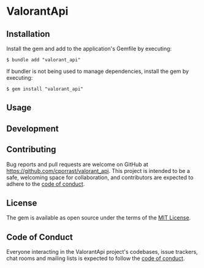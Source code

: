 # ValorantApi


## Installation

Install the gem and add to the application's Gemfile by executing:

    $ bundle add "valorant_api"

If bundler is not being used to manage dependencies, install the gem by executing:

    $ gem install "valorant_api"

## Usage



## Development

## Contributing

Bug reports and pull requests are welcome on GitHub at https://github.com/cporrast/valorant_api. This project is intended to be a safe, welcoming space for collaboration, and contributors are expected to adhere to the [code of conduct](https://github.com/cporrast/valorant_api/blob/main/CODE_OF_CONDUCT.md).

## License

The gem is available as open source under the terms of the [MIT License](https://opensource.org/licenses/MIT).

## Code of Conduct

Everyone interacting in the ValorantApi project's codebases, issue trackers, chat rooms and mailing lists is expected to follow the [code of conduct](https://github.com/cporrast/valorant_api/blob/main/CODE_OF_CONDUCT.md).
